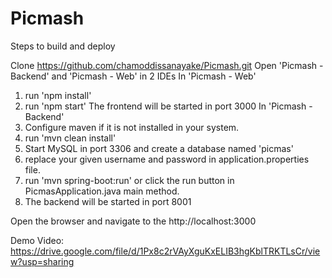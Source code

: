 # Picmash
Steps to build and deploy

Clone https://github.com/chamoddissanayake/Picmash.git
Open 'Picmash - Backend' and 'Picmash - Web' in 2 IDEs
In 'Picmash - Web' 
 1) run 'npm install'
 2) run 'npm start' 
    The frontend will be started in port 3000
In 'Picmash - Backend'
 1) Configure maven if it is not installed in your system.
 2) run 'mvn clean install'
 3) Start MySQL in port 3306 and create a database named 'picmas'
 4) replace your given username and password in application.properties file.
 5) run 'mvn spring-boot:run' or click the run button in PicmasApplication.java main method.
 6) The backend will be started in port 8001

Open the browser and navigate to the http://localhost:3000


Demo Video:
https://drive.google.com/file/d/1Px8c2rVAyXguKxELIB3hgKblTRKTLsCr/view?usp=sharing
